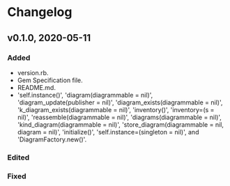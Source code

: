 # Changelog

## v0.1.0, 2020-05-11

### Added

- version.rb.
- Gem Specification file.
- README.md.
- 'self.instance()', 'diagram(diagrammable = nil)', 
'diagram_update(publisher = nil)', 'diagram_exists(diagrammable = nil)', 
'k_diagram_exists(diagrammable = nil)', 'inventory()', 'inventory=(s = nil)', 
'reassemble(diagrammable = nil)', 'diagrams(diagrammable = nil)', 
'kind_diagram(diagrammable = nil)', 
'store_diagram(diagrammable = nil, diagram = nil)', 'initialize()', 
'self.instance=(singleton = nil)', and 'DiagramFactory.new()'.

### Edited

### Fixed
